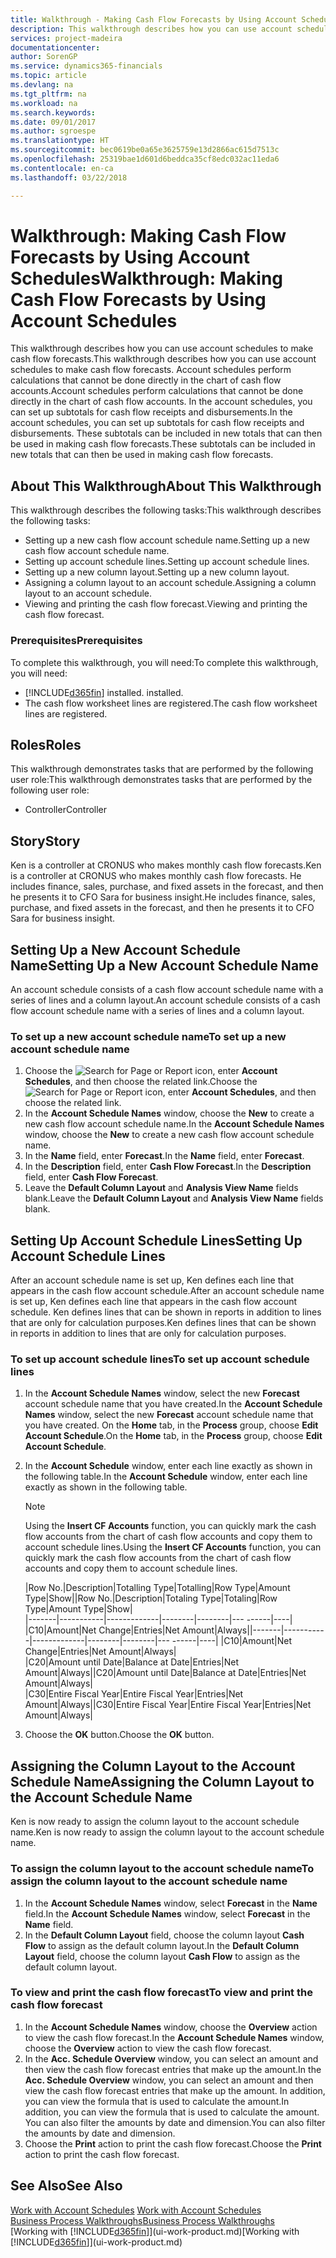 ```yaml
---
title: Walkthrough - Making Cash Flow Forecasts by Using Account Schedules | Microsoft Docs
description: This walkthrough describes how you can use account schedules to make cash flow forecasts. Account schedules perform calculations that cannot be done directly in the chart of cash flow accounts. In the account schedules, you can set up subtotals for cash flow receipts and disbursements. These subtotals can be included in new totals that can then be used in making cash flow forecasts.
services: project-madeira
documentationcenter: 
author: SorenGP
ms.service: dynamics365-financials
ms.topic: article
ms.devlang: na
ms.tgt_pltfrm: na
ms.workload: na
ms.search.keywords: 
ms.date: 09/01/2017
ms.author: sgroespe
ms.translationtype: HT
ms.sourcegitcommit: bec0619be0a65e3625759e13d2866ac615d7513c
ms.openlocfilehash: 25319bae1d601d6beddca35cf8edc032ac11eda6
ms.contentlocale: en-ca
ms.lasthandoff: 03/22/2018

---
```

# <a name="walkthrough-making-cash-flow-forecasts-by-using-account-schedules"></a><span data-ttu-id="60327-106">Walkthrough: Making Cash Flow Forecasts by Using Account Schedules</span><span class="sxs-lookup"><span data-stu-id="60327-106">Walkthrough: Making Cash Flow Forecasts by Using Account Schedules</span></span>
<span data-ttu-id="60327-107">This walkthrough describes how you can use account schedules to make cash flow forecasts.</span><span class="sxs-lookup"><span data-stu-id="60327-107">This walkthrough describes how you can use account schedules to make cash flow forecasts.</span></span> <span data-ttu-id="60327-108">Account schedules perform calculations that cannot be done directly in the chart of cash flow accounts.</span><span class="sxs-lookup"><span data-stu-id="60327-108">Account schedules perform calculations that cannot be done directly in the chart of cash flow accounts.</span></span> <span data-ttu-id="60327-109">In the account schedules, you can set up subtotals for cash flow receipts and disbursements.</span><span class="sxs-lookup"><span data-stu-id="60327-109">In the account schedules, you can set up subtotals for cash flow receipts and disbursements.</span></span> <span data-ttu-id="60327-110">These subtotals can be included in new totals that can then be used in making cash flow forecasts.</span><span class="sxs-lookup"><span data-stu-id="60327-110">These subtotals can be included in new totals that can then be used in making cash flow forecasts.</span></span>  

## <a name="about-this-walkthrough"></a><span data-ttu-id="60327-111">About This Walkthrough</span><span class="sxs-lookup"><span data-stu-id="60327-111">About This Walkthrough</span></span>  
<span data-ttu-id="60327-112">This walkthrough describes the following tasks:</span><span class="sxs-lookup"><span data-stu-id="60327-112">This walkthrough describes the following tasks:</span></span>  

- <span data-ttu-id="60327-113">Setting up a new cash flow account schedule name.</span><span class="sxs-lookup"><span data-stu-id="60327-113">Setting up a new cash flow account schedule name.</span></span>  
- <span data-ttu-id="60327-114">Setting up account schedule lines.</span><span class="sxs-lookup"><span data-stu-id="60327-114">Setting up account schedule lines.</span></span>  
- <span data-ttu-id="60327-115">Setting up a new column layout.</span><span class="sxs-lookup"><span data-stu-id="60327-115">Setting up a new column layout.</span></span>  
- <span data-ttu-id="60327-116">Assigning a column layout to an account schedule.</span><span class="sxs-lookup"><span data-stu-id="60327-116">Assigning a column layout to an account schedule.</span></span>  
- <span data-ttu-id="60327-117">Viewing and printing the cash flow forecast.</span><span class="sxs-lookup"><span data-stu-id="60327-117">Viewing and printing the cash flow forecast.</span></span>  

### <a name="prerequisites"></a><span data-ttu-id="60327-118">Prerequisites</span><span class="sxs-lookup"><span data-stu-id="60327-118">Prerequisites</span></span>  
<span data-ttu-id="60327-119">To complete this walkthrough, you will need:</span><span class="sxs-lookup"><span data-stu-id="60327-119">To complete this walkthrough, you will need:</span></span>  

- [!INCLUDE[d365fin](includes/d365fin_md.md)]<span data-ttu-id="60327-120"> installed.</span><span class="sxs-lookup"><span data-stu-id="60327-120"> installed.</span></span>  
- <span data-ttu-id="60327-121">The cash flow worksheet lines are registered.</span><span class="sxs-lookup"><span data-stu-id="60327-121">The cash flow worksheet lines are registered.</span></span>  

## <a name="roles"></a><span data-ttu-id="60327-122">Roles</span><span class="sxs-lookup"><span data-stu-id="60327-122">Roles</span></span>  
<span data-ttu-id="60327-123">This walkthrough demonstrates tasks that are performed by the following user role:</span><span class="sxs-lookup"><span data-stu-id="60327-123">This walkthrough demonstrates tasks that are performed by the following user role:</span></span>  

- <span data-ttu-id="60327-124">Controller</span><span class="sxs-lookup"><span data-stu-id="60327-124">Controller</span></span>  

## <a name="story"></a><span data-ttu-id="60327-125">Story</span><span class="sxs-lookup"><span data-stu-id="60327-125">Story</span></span>  
<span data-ttu-id="60327-126">Ken is a controller at CRONUS who makes monthly cash flow forecasts.</span><span class="sxs-lookup"><span data-stu-id="60327-126">Ken is a controller at CRONUS who makes monthly cash flow forecasts.</span></span> <span data-ttu-id="60327-127">He includes finance, sales, purchase, and fixed assets in the forecast, and then he presents it to CFO Sara for business insight.</span><span class="sxs-lookup"><span data-stu-id="60327-127">He includes finance, sales, purchase, and fixed assets in the forecast, and then he presents it to CFO Sara for business insight.</span></span>  

## <a name="setting-up-a-new-account-schedule-name"></a><span data-ttu-id="60327-128">Setting Up a New Account Schedule Name</span><span class="sxs-lookup"><span data-stu-id="60327-128">Setting Up a New Account Schedule Name</span></span>  
<span data-ttu-id="60327-129">An account schedule consists of a cash flow account schedule name with a series of lines and a column layout.</span><span class="sxs-lookup"><span data-stu-id="60327-129">An account schedule consists of a cash flow account schedule name with a series of lines and a column layout.</span></span>  

### <a name="to-set-up-a-new-account-schedule-name"></a><span data-ttu-id="60327-130">To set up a new account schedule name</span><span class="sxs-lookup"><span data-stu-id="60327-130">To set up a new account schedule name</span></span>  

1.  <span data-ttu-id="60327-131">Choose the ![Search for Page or Report](media/ui-search/search_small.png "Search for Page or Report icon") icon, enter **Account Schedules**, and then choose the related link.</span><span class="sxs-lookup"><span data-stu-id="60327-131">Choose the ![Search for Page or Report](media/ui-search/search_small.png "Search for Page or Report icon") icon, enter **Account Schedules**, and then choose the related link.</span></span>  
2.  <span data-ttu-id="60327-132">In the **Account Schedule Names** window, choose the **New** to create a new cash flow account schedule name.</span><span class="sxs-lookup"><span data-stu-id="60327-132">In the **Account Schedule Names** window, choose the **New** to create a new cash flow account schedule name.</span></span>  
3.  <span data-ttu-id="60327-133">In the **Name** field, enter **Forecast**.</span><span class="sxs-lookup"><span data-stu-id="60327-133">In the **Name** field, enter **Forecast**.</span></span>  
4.  <span data-ttu-id="60327-134">In the **Description** field, enter **Cash Flow Forecast**.</span><span class="sxs-lookup"><span data-stu-id="60327-134">In the **Description** field, enter **Cash Flow Forecast**.</span></span>  
5.  <span data-ttu-id="60327-135">Leave the **Default Column Layout** and **Analysis View Name** fields blank.</span><span class="sxs-lookup"><span data-stu-id="60327-135">Leave the **Default Column Layout** and **Analysis View Name** fields blank.</span></span>  

## <a name="setting-up-account-schedule-lines"></a><span data-ttu-id="60327-136">Setting Up Account Schedule Lines</span><span class="sxs-lookup"><span data-stu-id="60327-136">Setting Up Account Schedule Lines</span></span>  
<span data-ttu-id="60327-137">After an account schedule name is set up, Ken defines each line that appears in the cash flow account schedule.</span><span class="sxs-lookup"><span data-stu-id="60327-137">After an account schedule name is set up, Ken defines each line that appears in the cash flow account schedule.</span></span> <span data-ttu-id="60327-138">Ken defines lines that can be shown in reports in addition to lines that are only for calculation purposes.</span><span class="sxs-lookup"><span data-stu-id="60327-138">Ken defines lines that can be shown in reports in addition to lines that are only for calculation purposes.</span></span>  

### <a name="to-set-up-account-schedule-lines"></a><span data-ttu-id="60327-139">To set up account schedule lines</span><span class="sxs-lookup"><span data-stu-id="60327-139">To set up account schedule lines</span></span>  

1.  <span data-ttu-id="60327-140">In the **Account Schedule Names** window, select the new **Forecast** account schedule name that you have created.</span><span class="sxs-lookup"><span data-stu-id="60327-140">In the **Account Schedule Names** window, select the new **Forecast** account schedule name that you have created.</span></span> <span data-ttu-id="60327-141">On the **Home** tab, in the **Process** group, choose **Edit Account Schedule**.</span><span class="sxs-lookup"><span data-stu-id="60327-141">On the **Home** tab, in the **Process** group, choose **Edit Account Schedule**.</span></span>  
2.  <span data-ttu-id="60327-142">In the **Account Schedule** window, enter each line exactly as shown in the following table.</span><span class="sxs-lookup"><span data-stu-id="60327-142">In the **Account Schedule** window, enter each line exactly as shown in the following table.</span></span>  

    > [!NOTE]  
    >  <span data-ttu-id="60327-143">Using the **Insert CF Accounts** function, you can quickly mark the cash flow accounts from the chart of cash flow accounts and copy them to account schedule lines.</span><span class="sxs-lookup"><span data-stu-id="60327-143">Using the **Insert CF Accounts** function, you can quickly mark the cash flow accounts from the chart of cash flow accounts and copy them to account schedule lines.</span></span>  

    <span data-ttu-id="60327-144">|Row No.|Description|Totalling Type|Totalling|Row Type|Amount Type|Show|</span><span class="sxs-lookup"><span data-stu-id="60327-144">|Row No.|Description|Totaling Type|Totaling|Row Type|Amount Type|Show|</span></span>  
    <span data-ttu-id="60327-145">|-------|-----------|-------------|--------|--------|---  ------|----| |C10|Amount|Net Change|Entries|Net Amount|Always|</span><span class="sxs-lookup"><span data-stu-id="60327-145">|-------|-----------|-------------|--------|--------|---  ------|----| |C10|Amount|Net Change|Entries|Net Amount|Always|</span></span>  
    <span data-ttu-id="60327-146">|C20|Amount until Date|Balance at Date|Entries|Net Amount|Always|</span><span class="sxs-lookup"><span data-stu-id="60327-146">|C20|Amount until Date|Balance at Date|Entries|Net Amount|Always|</span></span>  
    <span data-ttu-id="60327-147">|C30|Entire Fiscal Year|Entire Fiscal Year|Entries|Net Amount|Always|</span><span class="sxs-lookup"><span data-stu-id="60327-147">|C30|Entire Fiscal Year|Entire Fiscal Year|Entries|Net Amount|Always|</span></span>  

4.  <span data-ttu-id="60327-148">Choose the **OK** button.</span><span class="sxs-lookup"><span data-stu-id="60327-148">Choose the **OK** button.</span></span>  

## <a name="assigning-the-column-layout-to-the-account-schedule-name"></a><span data-ttu-id="60327-149">Assigning the Column Layout to the Account Schedule Name</span><span class="sxs-lookup"><span data-stu-id="60327-149">Assigning the Column Layout to the Account Schedule Name</span></span>  
<span data-ttu-id="60327-150">Ken is now ready to assign the column layout to the account schedule name.</span><span class="sxs-lookup"><span data-stu-id="60327-150">Ken is now ready to assign the column layout to the account schedule name.</span></span>  

### <a name="to-assign-the-column-layout-to-the-account-schedule-name"></a><span data-ttu-id="60327-151">To assign the column layout to the account schedule name</span><span class="sxs-lookup"><span data-stu-id="60327-151">To assign the column layout to the account schedule name</span></span>  

1.  <span data-ttu-id="60327-152">In the **Account Schedule Names** window, select **Forecast** in the **Name** field.</span><span class="sxs-lookup"><span data-stu-id="60327-152">In the **Account Schedule Names** window, select **Forecast** in the **Name** field.</span></span>  
2.  <span data-ttu-id="60327-153">In the **Default Column Layout** field, choose the column layout **Cash Flow** to assign as the default column layout.</span><span class="sxs-lookup"><span data-stu-id="60327-153">In the **Default Column Layout** field, choose the column layout **Cash Flow** to assign as the default column layout.</span></span>  

### <a name="to-view-and-print-the-cash-flow-forecast"></a><span data-ttu-id="60327-154">To view and print the cash flow forecast</span><span class="sxs-lookup"><span data-stu-id="60327-154">To view and print the cash flow forecast</span></span>  
1.  <span data-ttu-id="60327-155">In the **Account Schedule Names** window, choose the **Overview** action to view the cash flow forecast.</span><span class="sxs-lookup"><span data-stu-id="60327-155">In the **Account Schedule Names** window, choose the **Overview** action to view the cash flow forecast.</span></span>  
2.  <span data-ttu-id="60327-156">In the **Acc. Schedule Overview** window, you can select an amount and then view the cash flow forecast entries that make up the amount.</span><span class="sxs-lookup"><span data-stu-id="60327-156">In the **Acc. Schedule Overview** window, you can select an amount and then view the cash flow forecast entries that make up the amount.</span></span> <span data-ttu-id="60327-157">In addition, you can view the formula that is used to calculate the amount.</span><span class="sxs-lookup"><span data-stu-id="60327-157">In addition, you can view the formula that is used to calculate the amount.</span></span> <span data-ttu-id="60327-158">You can also filter the amounts by date and dimension.</span><span class="sxs-lookup"><span data-stu-id="60327-158">You can also filter the amounts by date and dimension.</span></span>  
3.  <span data-ttu-id="60327-159">Choose the **Print** action to print the cash flow forecast.</span><span class="sxs-lookup"><span data-stu-id="60327-159">Choose the **Print** action to print the cash flow forecast.</span></span>  

## <a name="see-also"></a><span data-ttu-id="60327-160">See Also</span><span class="sxs-lookup"><span data-stu-id="60327-160">See Also</span></span>  
 <span data-ttu-id="60327-161">[Work with Account Schedules](bi-how-work-account-schedule.md) </span><span class="sxs-lookup"><span data-stu-id="60327-161">[Work with Account Schedules](bi-how-work-account-schedule.md) </span></span>  
 [<span data-ttu-id="60327-162">Business Process Walkthroughs</span><span class="sxs-lookup"><span data-stu-id="60327-162">Business Process Walkthroughs</span></span>](walkthrough-business-process-walkthroughs.md)  
 <span data-ttu-id="60327-163">[Working with [!INCLUDE[d365fin](includes/d365fin_md.md)]](ui-work-product.md)</span><span class="sxs-lookup"><span data-stu-id="60327-163">[Working with [!INCLUDE[d365fin](includes/d365fin_md.md)]](ui-work-product.md)</span></span>

